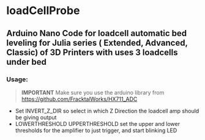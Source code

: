 # loadCellProbe

## Arduino Nano Code for loadcell automatic bed leveling for Julia series ( Extended, Advanced, Classic) of 3D Printers with uses 3 loadcells under bed

### Usage:
> **IMPORTANT** Make sure you use the arduino library from https://github.com/FracktalWorks/HX711_ADC
* Set INVERT_Z_DIR so select in which Z Direction the loadcell amp should be giving output
* LOWERTHRESHOLD UPPERTHRESHOLD set the upper and lower thresholds for the amplifier to just trigger, and start blinking LED